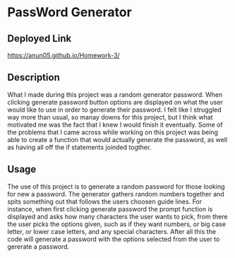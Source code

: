 # PassWord Generator

## Deployed Link 
https://anun05.github.io/Homework-3/

## Description
What I made during this project was a random generator password. When clicking generate password button options are displayed on what the user would like to use in order to generate their password. I felt like I struggled way more than usual, so manay downs for this project, but I think what motivated me was the fact that I knew I would finish it eventually. Some of the problems that I came across while working on this project was being able to create a function that would actually generate the password, as well as having all off the if statements joinded togther. 

## Usage
The use of this project is to generate a random password for those looking for new a password. The generator gathers random numbers together and spits something out that follows the users choosen guide lines. For instance, when first clicking generate password the prompt function is displayed and asks how many characters the user wants to pick, from there the user picks the options given, such as if they want numbers, or big case letter, or lower case letters, and any special characters. After all this the code will generate a password with the options selected from the user to gererate a password.
        
